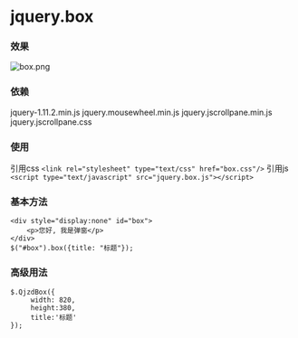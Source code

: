 # jquery.box
### 效果
 ![box.png](http://qjzd.qiniudn.com/Fkgz9SRyK7N1Kg1APindK88EC7cC)
### 依赖
jquery-1.11.2.min.js
jquery.mousewheel.min.js
jquery.jscrollpane.min.js
jquery.jscrollpane.css
### 使用
引用css
`<link rel="stylesheet" type="text/css" href="box.css"/>`
引用js
`<script type="text/javascript" src="jquery.box.js"></script>`
### 基本方法
```
<div style="display:none" id="box">
    <p>您好, 我是弹窗</p>
</div>
$("#box").box({title: "标题"});
```
### 高级用法
```
$.QjzdBox({
	 width: 820,
     height:380,
     title:'标题'
});
```

